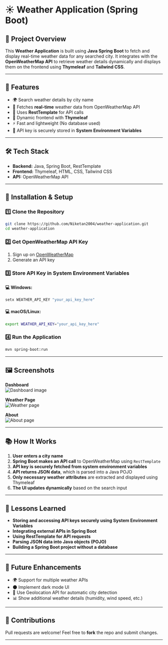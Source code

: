 # ☀️ Weather Application (Spring Boot)

## 📌 Project Overview
This **Weather Application** is built using **Java Spring Boot** to fetch and display real-time weather data for any searched city. It integrates with the **OpenWeatherMap API** to retrieve weather details dynamically and displays them on the frontend using **Thymeleaf** and **Tailwind CSS**.

---

## 🎯 Features
- 🌍 Search weather details by city name
- 📡 Fetches **real-time** weather data from OpenWeatherMap API
- 🏰 Uses **RestTemplate** for API calls
- 🎨 Dynamic frontend with **Thymeleaf**
- ⚡ Fast and lightweight (No database used)
- 🔑 API key is securely stored in **System Environment Variables**

---

## 🛠️ Tech Stack
- **Backend:** Java, Spring Boot, RestTemplate
- **Frontend:** Thymeleaf, HTML, CSS, Tailwind CSS
- **API:** OpenWeatherMap API

---

## 📝 Installation & Setup

### 1️⃣ Clone the Repository
```sh
git clone https://github.com/Niketan2004/weather-application.git
cd weather-application
```

### 2️⃣ Get OpenWeatherMap API Key
1. Sign up on [OpenWeatherMap](https://openweathermap.org/)
2. Generate an API key

### 3️⃣ Store API Key in System Environment Variables
#### 💻 Windows:
```sh
setx WEATHER_API_KEY "your_api_key_here"
```

#### 💻 macOS/Linux:
```sh
export WEATHER_API_KEY="your_api_key_here"
```

### 4️⃣ Run the Application
```sh
mvn spring-boot:run
```

---

## 🖼️ Screenshots

**Dashboard**  
![Dashboard image](https://github.com/user-attachments/assets/63dbb288-7bde-40ee-836b-c8a7ac39c0b8)

**Weather Page**  
![Weather page](https://github.com/user-attachments/assets/7d23387e-6395-4bc5-b3aa-cc49e5678ee9)

**About**  
![About page](https://github.com/user-attachments/assets/c47958f2-c411-4fb3-a1ea-f8637eaa72bd)

---

## 📚 How It Works
1. **User enters a city name**
2. **Spring Boot makes an API call** to OpenWeatherMap using `RestTemplate`
3. **API key is securely fetched from system environment variables**
4. **API returns JSON data**, which is parsed into a Java POJO
5. **Only necessary weather attributes** are extracted and displayed using Thymeleaf
6. **The UI updates dynamically** based on the search input

---

## 🚀 Lessons Learned
- **Storing and accessing API keys securely using System Environment Variables**
- **Integrating external APIs in Spring Boot**
- **Using RestTemplate for API requests**
- **Parsing JSON data into Java objects (POJO)**
- **Building a Spring Boot project without a database**

---

## 🌟 Future Enhancements
- 🌍 Support for multiple weather APIs
- 🌑 Implement dark mode UI
- 📍 Use Geolocation API for automatic city detection
- 📊 Show additional weather details (humidity, wind speed, etc.)

---

## 🤝 Contributions
Pull requests are welcome! Feel free to **fork** the repo and submit changes.

---



